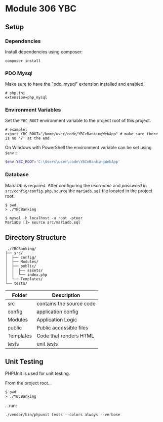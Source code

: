 # Module 306 YBC

## Setup

### Dependencies

Install dependencies using composer:

```shell
composer install
```

### PDO Mysql

Make sure to have the "pdo\_mysql" extension installed and enabled.

```
# php.ini
extension=php_mysql
```

### Environment Variables

Set the `YBC_ROOT` environment variable to the project root of this project.

```shell
# example:
export YBC_ROOT="/home/user/code/YBCeBankingWebApp" # make sure there is no '/' at the end
```

On Windows with PowerShell the environment variable can be set using `$env:`:

```PowerShell
$env:YBC_ROOT='C:\Users\user\code\YBCeBankingWebApp'
```

### Database

MariaDb is required. After configuring the _username_ and _password_ in
`src/config/config.php`, `source` the `mariadb.sql` file located in the project
root.

```shell
$ pwd
> ./YBCBanking

$ mysql -h localhost -u root -ptoor
MariaDB []> source src/mariadb.sql
```

## Directory Structure

```
 ./YBCBanking/
├── src/ 
│  ├── config/  
│  ├── Modules/
│  ├── public/  
│  │  ├── assets/  
│  │  └── index.php  
│  └── Templates/
└── tests/
```

Folder | Description
------ | -----------
src    | contains the source code
config | application config
Modules | Application Logic
public | Public accessible files
Templates | Code that renders HTML
tests  | unit tests

## Unit Testing

PHPUnit is used for unit testing.

From the project root...

```shell
$ pwd
> ./YBCBanking
```

...run:

```shell
./vendor/bin/phpunit tests --colors always --verbose
```